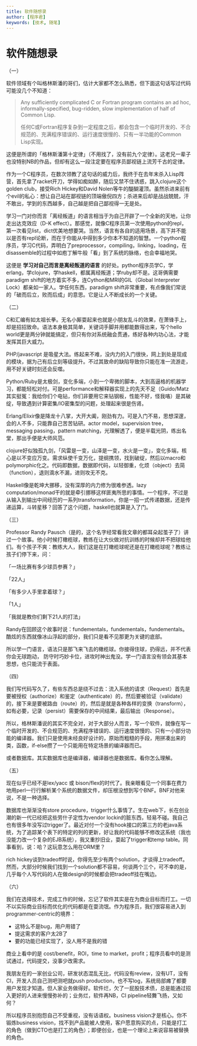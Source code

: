 ```yaml
---
title: 软件随想录
author: [程序君]
keywords: [技术, 随笔]
---
```


# 软件随想录

（一）

软件领域有个叫格林斯潘的哥们，估计大家都不怎么熟悉，但下面这句话写过代码可能没几个不知道：

> Any sufficiently complicated C or Fortran program contains an ad hoc, informally-specified, bug-ridden, slow implementation of half of Common Lisp.
>
> 任何C或Fortran程序复杂到一定程度之后，都会包含一个临时开发的、不合规范的、充满程序错误的、运行速度很慢的、只有一半功能的Common Lisp实现。

这便是所谓的「格林斯潘第十定律」（不用找了，没有前九个定律）。这老兄一辈子也没特别NB的作品，但却有这么一段注定要在程序员鄙视链上流芳千古的定律。

作为一个C程序员，在数次领教了这句话的威力后，我终于在去年末杀入Lisp阵营，首先拿了racket开刀，学得如痴如醉，随后又禁不住诱惑，跳入clojure这个golden club，接受Rich Hickey和David Nolen等牛的醍醐灌顶。虽然杀进来前有个evil的私心：想让自己站在鄙视链的顶端傲倪四方；杀进来后却是战战兢兢，汗不敢出，学到的东西越多，自己越是把自己鄙视得一无是处。

学习一门对你而言「离经叛道」的语言相当于为自己开辟了一个全新的天地，让你走出达克效应（D-K effect）。那感觉，就像C程序员第一次使用python的repl，第一次看见list，dict优美地想要哭。当然，语言有各自的适用场景，高下并不能以是否有repl论断，而在于你能从中得到多少你本不知道的智慧。一个python程序员，学习C代码，弄明白了preprocessor，compiling，linking，loading，在disassemble的过程中如庖丁解牛般「看」到了系统的脉络，也会幸福地哭。

这便是 **学习对自己而言是离经叛道的语言** 的好处。python程序员学C，学erlang，学clojure，学haskell，都属离经叛道；学ruby却不是。这哥俩需要paradigm shift的地方着实不多，连Cython和MRI的GIL（Global Interpreter Lock）都亲如一家人。学任何东西，paradigm shift非常重要，有点像我们常说的「破而后立，败而后成」的意思。它是让人不断成长的一个关键。

（二）

C和汇编有如太祖长拳。无名小厮耍起来也就是小朋友乱斗的效果，在萧锋手上，却是招招致命。语法本身极其简单，关键词手脚并用都能数得出来，写个hello world更是两分钟就能搞定，但只有你对系统融会贯通，练好各种内功心法，才能发挥其巨大威力。

PHP/javascript 是吸星大法。练起来不难，没内力的入门很快，网上到处是现成的模块，据为己有后立刻等级提升。不过其致命的缺陷导致你只能在准一流游走，用不好关键时刻还会反噬。

Python/Ruby是太极剑，变化多端，小到一个卑微的脚本，大到高逼格的机器学习，都能轻松对付。可是performance和解释器实现上的先天不足（Guido/Matz其实挺冤：我给你们个电钻，你们非要用它来钻钢板，性能不好，怪我咯）是其破绽，导致遇到计算密集/IO密集型的问题，处理起来很是伤肾。

Erlang/Elixir像是降龙十八掌，大开大阖，刚劲有力。可是入门不易，思想深邃，会的人不多，只能靠自己苦苦钻研。actor model，supervision tree，messaging passing，pattern matching，光理解透了，便是半载光阴，练出名堂，那出手便是大师风范。

clojure好似独孤九剑，「风雷是一变，山泽是一变，水火是一变」，变化多端，核心是以不变应万变。需求纵使千变万化，提纲携领，找到破绽，然后以macro和polymorphic化之。代码即数据，数据即代码，以轻御重，化烦（object）去简（function），退则滴水不漏，进则攻无不克。

Haskell像是乾坤大挪移，没有深厚的内力修为很难参透。lazy computation/monad干的就是牵引挪移这样匪夷所思的事情。一个程序，不过是从输入到输出中间经历的一系列transformation，你是一招一式传递数据，还是传递运算，斗转星移？回答了这个问题，haskell也就算是入了门。

（三）

Professor Randy Pausch（是的，这个名字经常看我文章的都耳朵起茧子了）讲过一个故事。他小时候打橄榄球，教练在让大伙做对抗训练的时候却并不把球给他们。有个孩子不爽：教练大人，我们这是在打橄榄球呢还是在打橄榄球呢？教练让孩子们停下来，问：

「一场比赛有多少球员参赛？」

「22人」

「有多少人手里拿着球？」

「1人」

「我就是教你们剩下21人的打法」

Randy在回顾这个故事时说：fundementals，fundementals，fundementals。酷炫的东西就像冰山浮起的部分，我们只是看不见那更为关键的底部。

所以学一门语言，语法只是那飞来飞去的橄榄球。你接得住球，扔得远，并不代表你会无球跑动， 防守时巧妙卡位，进攻时神出鬼没。学一门语言没有领会其基本思想，也只能流于表面。

（四）

我们写代码写久了，有些东西总是绕不过去：流入系统的请求（Request）首先是要被授权（authorize）和鉴定（authenticate）的，然后要被验证（validate）的，接下来是要被路由（route）的，然后是就是各种各样的变换（transform），如有必要，记录（persist）需要保存的中间结果，最后输出（Response）。

所以，格林斯潘说的其实不完全对，对于大部分人而言，写一个软件，就像在写一个临时开发的、不合规范的、充满程序错误的、运行速度很慢的、只有一小部分功能的编译器。我们只是使用未经良好设计的，原始而粗糙的手段，用拼凑出来的类，函数，if-else攒了一个只能用在特定场景的编译器而已。

或者数据库。其实数据库也是编译器，编译器也是数据库。看你怎么理解。

（五）

现在似乎已经不是lex/yacc 或 bison/flex的时代了。我亲眼看见一个同事在费力地用perl一行行解析某个系统的数据文件，却压根没想到写个BNF。BNF对他来说，不是一种选择。

数据库也渐渐没有store procedure，trigger什么事情了。生在web下，长在创业潮的新一代已经把这些劳什子定性为vendor lockin的脏东西，轻易不碰。我自己也有很多年没写过trigger了。最近对付一个没有hook接口的第三方的老java系统，为了追踪某个表下的特定的列的更新，好让我的代码能够不修改这系统（我也没能力改一个复杂的EJB系统），我又重抄旧业，耍起了trigger和temp table。同事看到，说：哈？这玩意怎么用在ORM里？

rich hickey谈到tradeoff时说，你得先至少有两个solution，才谈得上tradeoff。然而，大部分时候我们找到一个solution都不容易，何谈两个三个，可不幸的是，几乎每个人写代码的人在做design的时候都会把tradeoff挂在嘴边。

（六）

我们在选择技术，完成工作的时候，忘记了软件其实是在为商业目标而打工。一切不以实际商业目标而优化的代码都是在耍流氓。作为程序员，我们很容易进入到programmer-centric的境界：

- 这特么不是bug，用户用错了
- 提这需求的客户太2B了
- 要的功能已经实现了，没人用不是我的错

商业上看中的是 cost/benefit，ROI，time to market，profit；程序员看中的是测试通过，代码提交，没事少改需求。

我朋友在的一家创业公司，研发状态混乱无比，代码没有review，没有UT，没有CI，开发人员自己测吧测吧就push production，也不写log，系统局部瘫了都要用户发现才知道。但人家业务做得好。软件烂，欠了一屁股技术债，总是能通过招入更好的人进来慢慢弥补的；业务烂，软件再NB，CI pipeline轻舞飞扬，又如何？

所以程序员别抱怨自己不受重视，没有话语权。business vision才是核心。你不锻炼business vision，找不到产品能被人使用，客户愿意购买的点，只能是打工的角色（做到CTO也是打工的角色）；即便创业，也是一个理论上来说容易被替换的角色。
